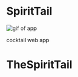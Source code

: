 # SpiritTail

<p><img src="https://media.giphy.com/media/DahK8I5UbqwOTE9mVw/giphy.gif" alt="gif of app" /></p>

cocktail web app
# TheSpiritTail
